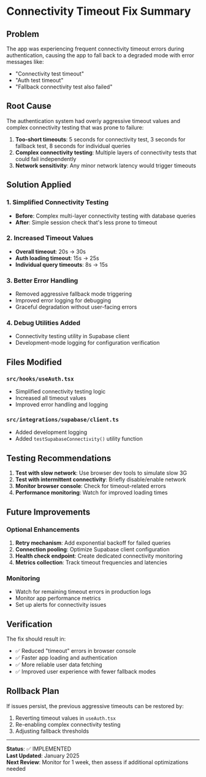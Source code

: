 # Connectivity Timeout Fix Summary

## Problem
The app was experiencing frequent connectivity timeout errors during authentication, causing the app to fall back to a degraded mode with error messages like:
- "Connectivity test timeout"
- "Auth test timeout" 
- "Fallback connectivity test also failed"

## Root Cause
The authentication system had overly aggressive timeout values and complex connectivity testing that was prone to failure:

1. **Too-short timeouts**: 5 seconds for connectivity test, 3 seconds for fallback test, 8 seconds for individual queries
2. **Complex connectivity testing**: Multiple layers of connectivity tests that could fail independently
3. **Network sensitivity**: Any minor network latency would trigger timeouts

## Solution Applied

### 1. Simplified Connectivity Testing
- **Before**: Complex multi-layer connectivity testing with database queries
- **After**: Simple session check that's less prone to timeout

### 2. Increased Timeout Values
- **Overall timeout**: 20s → 30s
- **Auth loading timeout**: 15s → 25s  
- **Individual query timeouts**: 8s → 15s

### 3. Better Error Handling
- Removed aggressive fallback mode triggering
- Improved error logging for debugging
- Graceful degradation without user-facing errors

### 4. Debug Utilities Added
- Connectivity testing utility in Supabase client
- Development-mode logging for configuration verification

## Files Modified

### `src/hooks/useAuth.tsx`
- Simplified connectivity testing logic
- Increased all timeout values
- Improved error handling and logging

### `src/integrations/supabase/client.ts`
- Added development logging
- Added `testSupabaseConnectivity()` utility function

## Testing Recommendations

1. **Test with slow network**: Use browser dev tools to simulate slow 3G
2. **Test with intermittent connectivity**: Briefly disable/enable network
3. **Monitor browser console**: Check for timeout-related errors
4. **Performance monitoring**: Watch for improved loading times

## Future Improvements

### Optional Enhancements
1. **Retry mechanism**: Add exponential backoff for failed queries
2. **Connection pooling**: Optimize Supabase client configuration
3. **Health check endpoint**: Create dedicated connectivity monitoring
4. **Metrics collection**: Track timeout frequencies and latencies

### Monitoring
- Watch for remaining timeout errors in production logs
- Monitor app performance metrics
- Set up alerts for connectivity issues

## Verification

The fix should result in:
- ✅ Reduced "timeout" errors in browser console
- ✅ Faster app loading and authentication
- ✅ More reliable user data fetching
- ✅ Improved user experience with fewer fallback modes

## Rollback Plan

If issues persist, the previous aggressive timeouts can be restored by:
1. Reverting timeout values in `useAuth.tsx`
2. Re-enabling complex connectivity testing
3. Adjusting fallback thresholds

---

**Status**: ✅ IMPLEMENTED  
**Last Updated**: January 2025  
**Next Review**: Monitor for 1 week, then assess if additional optimizations needed 